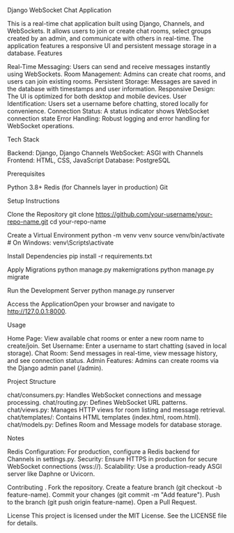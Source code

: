 Django WebSocket Chat Application

This is a real-time chat application built using Django, Channels, and WebSockets. It allows users to join or create chat rooms, select groups created by an admin, and communicate with others in real-time. The application features a responsive UI and persistent message storage in a database.
Features

Real-Time Messaging: Users can send and receive messages instantly using WebSockets.
Room Management: Admins can create chat rooms, and users can join existing rooms.
Persistent Storage: Messages are saved in the database with timestamps and user information.
Responsive Design: The UI is optimized for both desktop and mobile devices.
User Identification: Users set a username before chatting, stored locally for convenience.
Connection Status: A status indicator shows WebSocket connection state
Error Handling: Robust logging and error handling for WebSocket operations.

Tech Stack

Backend: Django, Django Channels
WebSocket: ASGI with Channels
Frontend: HTML, CSS, JavaScript
Database: PostgreSQL

Prerequisites

Python 3.8+
Redis (for Channels layer in production)
Git

Setup Instructions

Clone the Repository
git clone https://github.com/your-username/your-repo-name.git
cd your-repo-name


Create a Virtual Environment
python -m venv venv
source venv/bin/activate  # On Windows: venv\Scripts\activate


Install Dependencies
pip install -r requirements.txt


Apply Migrations
python manage.py makemigrations
python manage.py migrate


Run the Development Server
python manage.py runserver


Access the ApplicationOpen your browser and navigate to http://127.0.0.1:8000.


Usage

Home Page: View available chat rooms or enter a new room name to create/join.
Set Username: Enter a username to start chatting (saved in local storage).
Chat Room: Send messages in real-time, view message history, and see connection status.
Admin Features: Admins can create rooms via the Django admin panel (/admin).

Project Structure

chat/consumers.py: Handles WebSocket connections and message processing.
chat/routing.py: Defines WebSocket URL patterns.
chat/views.py: Manages HTTP views for room listing and message retrieval.
chat/templates/: Contains HTML templates (index.html, room.html).
chat/models.py: Defines Room and Message models for database storage.

Notes

Redis Configuration: For production, configure a Redis backend for Channels in settings.py.
Security: Ensure HTTPS in production for secure WebSocket connections (wss://).
Scalability: Use a production-ready ASGI server like Daphne or Uvicorn.

Contributing
.
Fork the repository.
Create a feature branch (git checkout -b feature-name).
Commit your changes (git commit -m "Add feature").
Push to the branch (git push origin feature-name).
Open a Pull Request.

License
This project is licensed under the MIT License. See the LICENSE file for details.
